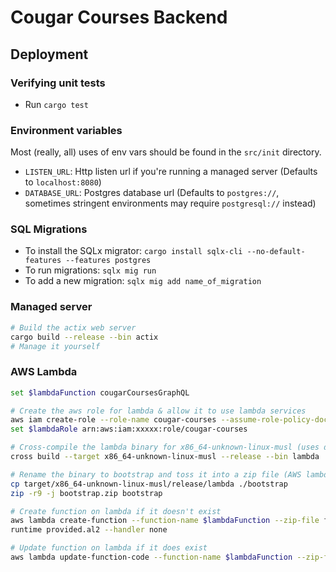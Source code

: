 # Cougar Courses Backend

## Deployment

### Verifying unit tests
* Run `cargo test`

### Environment variables
Most (really, all) uses of env vars should be found in the `src/init` directory.
* `LISTEN_URL`: Http listen url if you're running a managed server (Defaults to `localhost:8080`)
* `DATABASE_URL`: Postgres database url (Defaults to `postgres://`, sometimes stringent environments may require `postgresql://` instead)

### SQL Migrations
* To install the SQLx migrator: `cargo install sqlx-cli --no-default-features --features postgres`
* To run migrations: `sqlx mig run`
* To add a new migration: `sqlx mig add name_of_migration`

### Managed server
```sh
# Build the actix web server
cargo build --release --bin actix
# Manage it yourself
```

### AWS Lambda
```sh
set $lambdaFunction cougarCoursesGraphQL

# Create the aws role for lambda & allow it to use lambda services
aws iam create-role --role-name cougar-courses --assume-role-policy-document '{"Statement": [{ "Effect": "Allow", "Principal": {"Service": "lambda.amazonaws.com"}, "Action": "sts:AssumeRole"}]}'
set $lambdaRole arn:aws:iam:xxxxx:role/cougar-courses

# Cross-compile the lambda binary for x86_64-unknown-linux-musl (uses docker) (AWS lambda requirement)
cross build --target x86_64-unknown-linux-musl --release --bin lambda

# Rename the binary to bootstrap and toss it into a zip file (AWS lambda looks for executables with this name)
cp target/x86_64-unknown-linux-musl/release/lambda ./bootstrap
zip -r9 -j bootstrap.zip bootstrap

# Create function on lambda if it doesn't exist
aws lambda create-function --function-name $lambdaFunction --zip-file fileb://./bootstrap.zip --role $lambdaRole --
runtime provided.al2 --handler none

# Update function on lambda if it does exist
aws lambda update-function-code --function-name $lambdaFunction --zip-file fileb://./bootstrap.zip
```